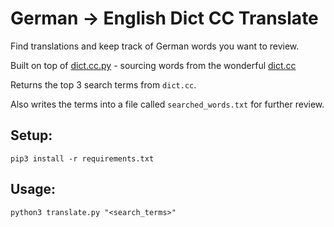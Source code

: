 # German -> English Dict CC Translate
Find translations and keep track of German words you want to review.

Built on top of [dict.cc.py](https://github.com/rbaron/dict.cc.py) - sourcing words from the wonderful [dict.cc](https://www.dict.cc/)

Returns the top 3 search terms from `dict.cc`.

Also writes the terms into a file called `searched_words.txt` for further review.

## Setup:
```
pip3 install -r requirements.txt
```

## Usage:
```
python3 translate.py "<search_terms>"
```

